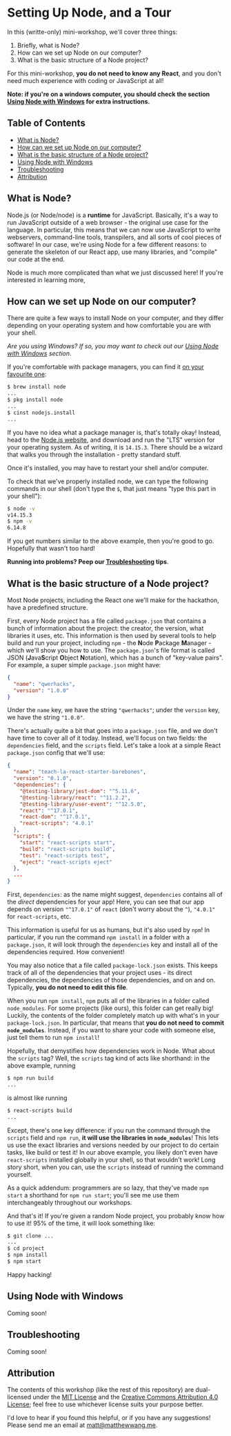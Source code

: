 # Setting Up Node, and a Tour

In this (writte-only) mini-workshop, we'll cover three things:

1. Briefly, what is Node?
2. How can we set up Node on our computer?
3. What is the basic structure of a Node project?

For this mini-workshop, **you do not need to know any React**, and you don't need much experience with coding or JavaScript at all!

**Note: if you're on a windows computer, you should check the section [Using Node with Windows](#using-node-with-windows) for extra instructions.**

## Table of Contents

* [What is Node?](#what-is-node)
* [How can we set up Node on our computer?](#how-can-we-set-up-node-on-our-computer)
* [What is the basic structure of a Node project?](#what-is-the-basic-structure-of-a-node-project)
* [Using Node with Windows](#using-node-with-windows)
* [Troubleshooting](#troubleshooting)
* [Attribution](#attribution)

## What is Node?

Node.js (or Node/node) is a **runtime** for JavaScript. Basically, it's a way to run JavaScript outside of a web browser - the original use case for the language. In particular, this means that we can now use JavaScript to write webservers, command-line tools, transpilers, and all sorts of cool pieces of software! In our case, we're using Node for a few different reasons: to generate the skeleton of our React app, use many libraries, and "compile" our code at the end.

Node is much more complicated than what we just discussed here! If you're interested in learning more,

## How can we set up Node on our computer?

There are quite a few ways to install Node on your computer, and they differ depending on your operating system and how comfortable you are with your shell.

*Are you using Windows? If so, you may want to check out our [Using Node with Windows](#using-node-with-windows) section*.

If you're comfortable with package managers, you can find it [on your favourite one](https://nodejs.org/en/download/package-manager/):

```sh
$ brew install node
...
$ pkg install node
...
$ cinst nodejs.install
...
```

If you have no idea what a package manager is, that's totally okay! Instead, head to the [Node.js website](https://nodejs.org/), and download and run the "LTS" version for your operating system. As of writing, it is `14.15.3`. There should be a wizard that walks you through the installation - pretty standard stuff.

Once it's installed, you may have to restart your shell and/or computer.

To check that we've properly installed node, we can type the following commands in our shell (don't type the `$`, that just means "type this part in your shell"):

```sh
$ node -v
v14.15.3
$ npm -v
6.14.8
```

If you get numbers similar to the above example, then you're good to go. Hopefully that wasn't too hard!

**Running into problems? Peep our [Troubleshooting](#troubleshooting) tips**.

## What is the basic structure of a Node project?

Most Node projects, including the React one we'll make for the hackathon, have a predefined structure.

First, every Node project has a file called `package.json` that contains a bunch of information about the project: the creator, the version, what libraries it uses, etc. This information is then used by several tools to help build and run your project, including `npm` - the **N**ode **P**ackage **M**anager - which we'll show you how to use. The `package.json`'s file format is called JSON (**J**ava**S**cript **O**bject **N**otation), which has a bunch of "key-value pairs". For example, a super simple `package.json` might have:

```json
{
  "name": "qwerhacks",
  "version": "1.0.0"
}
```

Under the `name` key, we have the string `"qwerhacks"`; under the `version` key, we have the string `"1.0.0"`.

There's actually quite a bit that goes into a `package.json` file, and we don't have time to cover all of it today. Instead, we'll focus on two fields: the `dependencies` field, and the `scripts` field. Let's take a look at a simple React `package.json` config that we'll use:

```json
{
  "name": "teach-la-react-starter-barebones",
  "version": "0.1.0",
  "dependencies": {
    "@testing-library/jest-dom": "^5.11.6",
    "@testing-library/react": "^11.2.2",
    "@testing-library/user-event": "^12.5.0",
    "react": "^17.0.1",
    "react-dom": "^17.0.1",
    "react-scripts": "4.0.1"
  },
  "scripts": {
    "start": "react-scripts start",
    "build": "react-scripts build",
    "test": "react-scripts test",
    "eject": "react-scripts eject"
  },
  ...
}
```

First, `dependencies`: as the name might suggest, `dependencies` contains all of the *direct* dependencies for your app! Here, you can see that our app depends on version `"^17.0.1"` of `react` (don't worry about the `^`), `"4.0.1"` for `react-scripts`, etc.

This information is useful for us as humans, but it's also used by `npm`! In particular, if you run the command `npm install` in a folder with a `package.json`, it will look through the `dependencies` key and install all of the dependencies required. How convenient!

You may also notice that a file called `package-lock.json` exists. This keeps track of all of the dependencies that your project uses - its direct dependencies, the dependencies of those dependencies, and on and on. Typically, **you do not need to edit this file**.

When you run `npm install`, `npm` puts all of the libraries in a folder called `node_modules`. For some projects (like ours), this folder can get really big! Luckily, the contents of the folder completely match up with what's in your `package-lock.json`. In particular, that means that **you do not need to commit `node_modules`**. Instead, if you want to share your code with someone else, just tell them to run `npm install`!

Hopefully, that demystifies how dependencies work in Node. What about the `scripts` tag? Well, the `scripts` tag kind of acts like shorthand: in the above example, running

```sh
$ npm run build
...
```

is almost like running

```sh
$ react-scripts build
...
```

Except, there's one key difference: if you run the command through the `scripts` field and `npm run`, **it will use the libraries in `node_modules`**! This lets us use the exact libraries and versions needed by our project to do certain tasks, like build or test it! In our above example, you likely don't even have `react-scripts` installed globally in your shell, so that wouldn't work! Long story short, when you can, use the `scripts` instead of running the command yourself.

As a quick addendum: programmers are so lazy, that they've made `npm start` a shorthand for `npm run start`; you'll see me use them interchangeably throughout our workshops.

And that's it! If you're given a random Node project, you probably know how to use it! 95% of the time, it will look something like:

```sh
$ git clone ...
...
$ cd project
$ npm install
$ npm start
```

Happy hacking!

## Using Node with Windows

Coming soon!

## Troubleshooting

Coming soon!

## Attribution

The contents of this workshop (like the rest of this repository) are dual-licensed under the [MIT License](https://github.com/malsf21/qwerhacks-21-workshops/blob/main/LICENSE) and the [Creative Commons Attribution 4.0 License](https://creativecommons.org/licenses/by/4.0/); feel free to use whichever license suits your purpose better.

I'd love to hear if you found this helpful, or if you have any suggestions! Please send me an email at [matt@matthewwang.me](mailto:matt@matthewwang.me).
